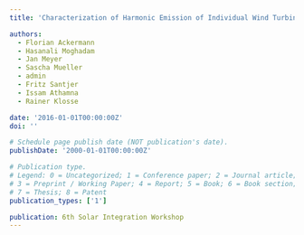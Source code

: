 ```yaml
---
title: 'Characterization of Harmonic Emission of Individual Wind Turbines and PV Inverters Based on Measurements -Part I - Photovoltaic Inverters'

authors:
  - Florian Ackermann
  - Hasanali Moghadam
  - Jan Meyer
  - Sascha Mueller
  - admin
  - Fritz Santjer
  - Issam Athamna
  - Rainer Klosse

date: '2016-01-01T00:00:00Z'
doi: ''

# Schedule page publish date (NOT publication's date).
publishDate: '2000-01-01T00:00:00Z'

# Publication type.
# Legend: 0 = Uncategorized; 1 = Conference paper; 2 = Journal article;
# 3 = Preprint / Working Paper; 4 = Report; 5 = Book; 6 = Book section;
# 7 = Thesis; 8 = Patent
publication_types: ['1']

publication: 6th Solar Integration Workshop
---
```

